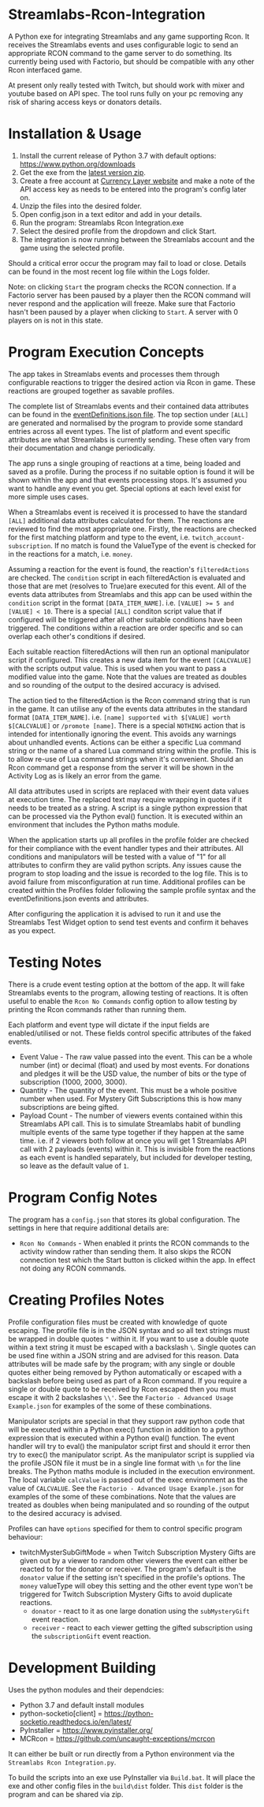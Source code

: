 # Streamlabs-Rcon-Integration


A Python exe for integrating Streamlabs and any game supporting Rcon. It receives the Streamlabs events and uses configurable logic to send an appropriate RCON command to the game server to do something. Its currently being used with Factorio, but should be compatible with any other Rcon interfaced game.

At present only really tested with Twitch, but should work with mixer and youtube based on API spec. The tool runs fully on your pc removing any risk of sharing access keys or donators details.



Installation & Usage
==========
1. Install the current release of Python 3.7 with default options: https://www.python.org/downloads
2. Get the exe from the [latest version zip](https://github.com/muppet9010/Streamlabs-Rcon-Integration).
3. Create a free account at [Currency Layer website](https://currencylayer.com) and make a note of the API access key as needs to be entered into the program's config later on.
4. Unzip the files into the desired folder.
5. Open config.json in a text editor and add in your details.
6. Run the program: Streamlabs Rcon Integration.exe
7. Select the desired profile from the dropdown and click Start.
8. The integration is now running between the Streamlabs account and the game using the selected profile.

Should a critical error occur the program may fail to load or close. Details can be found in the most recent log file within the Logs folder.

Note: on clicking `Start` the program checks the RCON connection. If a Factorio server has been paused by a player then the RCON command will never respond and the application will freeze. Make sure that Factorio hasn't been paused by a player when clicking to `Start`. A server with 0 players on is not in this state.



Program Execution Concepts
========

The app takes in Streamlabs events and processes them through configurable reactions to trigger the desired action via Rcon in game. These reactions are grouped together as savable profiles.

The complete list of Streamlabs events and their contained data attributes can be found in the [eventDefinitions.json file](https://github.com/muppet9010/Streamlabs-Rcon-Integration/eventDefinitions.json). The top section under `[ALL]` are generated and normalised by the program to provide some standard entries across all event types. The list of platform and event specific attributes are what Streamlabs is currently sending. These often vary from their documentation and change periodically.

The app runs a single grouping of reactions at a time, being loaded and saved as a profile. During the process if no suitable option is found it will be shown within the app and that events processing stops. It's assumed you want to handle any event you get. Special options at each level exist for more simple uses cases.

When a Streamlabs event is received it is processed to have the standard `[ALL]` additional data attributes calculated for them. The reactions are reviewed to find the most appropriate one. Firstly, the reactions are checked for the first matching platform and type to the event, i.e. `twitch_account-subscription`. If no match is found the ValueType of the event is checked for in the reactions for a match, i.e. `money`.

Assuming a reaction for the event is found, the reaction's `filteredActions` are checked. The `condition` script in each filteredAction is evaluated and those that are met (resolves to True)are executed for this event. All of the events data attributes from Streamlabs and this app can be used within the `condition` script in the format `[DATA_ITEM_NAME]`. i.e. `[VALUE] >= 5 and [VALUE] < 10`. There is a special `[ALL]` conditon script value that if configured will be triggered after all other suitable conditions have been triggered. The conditions within a reaction are order specific and so can overlap each other's conditions if desired.

Each suitable reaction filteredActions will then run an optional manipulator script if configured. This creates a new data item for the event `[CALCVALUE]` with the scripts output value. This is used when you want to pass a modified value into the game. Note that the values are treated as doubles and so rounding of the output to the desired accuracy is advised.

The action tied to the filteredAction is the Rcon command string that is run in the game. It can utilise any of the events data attributes in the standard format `[DATA_ITEM_NAME]`. i.e. `[name] supported with $[VALUE] worth $[CALCVALUE]` or `/promote [name]`. There is a special `NOTHING` action that is intended for intentionally ignoring the event. This avoids any warnings about unhandled events. Actions can be either a specific Lua command string or the name of a shared Lua command string within the profile. This is to allow re-use of Lua command strings when it's convenient. Should an Rcon command get a response from the server it will be shown in the Activity Log as is likely an error from the game.

All data attributes used in scripts are replaced with their event data values at execution time. The replaced text may require wrapping in quotes if it needs to be treated as a string. A script is a single python expression that can be processed via the Python eval() function. It is executed within an environment that includes the Python maths module.

When the application starts up all profiles in the profile folder are checked for their compliance with the event handler types and their attributes. All conditions and manipulators will be tested with a value of "1" for all attributes to confirm they are valid python scripts. Any issues cause the program to stop loading and the issue is recorded to the log file. This is to avoid failure from misconfiguration at run time.
Additional profiles can be created within the Profiles folder following the sample profile syntax and the eventDefinitions.json events and attributes.

After configuring the application it is advised to run it and use the Streamlabs Test Widget option to send test events and confirm it behaves as you expect.



Testing Notes
=============

There is a crude event testing option at the bottom of the app. It will fake Streamlabs events to the program, allowing testing of reactions. It is often useful to enable the `Rcon No Commands` config option to allow testing by printing the Rcon commands rather than running them.

Each platform and event type will dictate if the input fields are enabled/utilised or not. These fields control specific attributes of the faked events.

- Event Value - The raw value passed into the event. This can be a whole number (int) or decimal (float) and used by most events. For donations and pledges it will be the USD value, the number of bits or the type of subscription (1000, 2000, 3000).
- Quantity - The quantity of the event. This must be a whole positive number when used. For Mystery Gift Subscriptions this is how many subscriptions are being gifted.
- Payload Count - The number of viewers events contained within this Streamlabs API call. This is to simulate Streamlabs habit of bundling multiple events of the same type together if they happen at the same time. i.e. if 2 viewers both follow at once you will get 1 Streamlabs API call with 2 payloads (events) within it. This is invisible from the reactions as each event is handled separately, but included for developer testing, so leave as the default value of `1`.



Program Config Notes
============

The program has a `config.json` that stores its global configuration. The settings in here that require additional details are:

- `Rcon No Commands` - When enabled it prints the RCON commands to the activity window rather than sending them. It also skips the RCON connection test which the Start button is clicked within the app. In effect not doing any RCON commands.



Creating Profiles Notes
========

Profile configuration files must be created with knowledge of quote escaping. The profile file is in the JSON syntax and so all text strings must be wrapped in double quotes `"` within it. If you want to use a double quote within a text string it must be escaped with a backslash `\`. Single quotes can be used fine within a JSON string and are advised for this reason. Data attributes will be made safe by the program; with any single or double quotes either being removed by Python automatically or escaped with a backslash before being used as part of a Rcon command. If you require a single or double quote to be received by Rcon escaped then you must escape it with 2 backslashes `\\'`. See the `Factorio - Advanced Usage Example.json` for examples of the some of these combinations.

Manipulator scripts are special in that they support raw python code that will be executed within a Python exec() function in addition to a python expression that is executed within a Python eval() function. The event handler will try to eval() the manipulator script first and should it error then try to exec() the manipulator script. As the manipulator script is supplied via the profile JSON file it must be in a single line format with `\n` for the line breaks. The Python maths module is included in the execution environment. The local variable `calcValue` is passed out of the exec environment as the value of `CALCVALUE`. See the `Factorio - Advanced Usage Example.json` for examples of the some of these combinations. Note that the values are treated as doubles when being manipulated and so rounding of the output to the desired accuracy is advised.

Profiles can have `options` specified for them to control specific program behaviour:
- twitchMysterSubGiftMode = when Twitch Subscription Mystery Gifts are given out by a viewer to random other viewers the event can either be reacted to for the donator or receiver. The program's default is the `donator` value if the setting isn't specified in the profile's options. The `money` valueType will obey this setting and the other event type won't be triggered for Twitch Subscription Mystery Gifts to avoid duplicate reactions.
    - `donator` - react to it as one large donation using the `subMysteryGift` event reaction.
    - `receiver` - react to each viewer getting the gifted subscription using the `subscriptionGift` event reaction.



Development Building
=============
Uses the python modules and their dependcies:

- Python 3.7 and default install modules
- python-socketio[client]  =  https://python-socketio.readthedocs.io/en/latest/
- PyInstaller  =  https://www.pyinstaller.org/
- MCRcon  =  https://github.com/uncaught-exceptions/mcrcon

It can either be built or run directly from a Python environment via the `Streamlabs Rcon Integration.py`.

To build the scripts into an exe use PyInstaller via `Build.bat`. It will place the exe and other config files in the `build\dist` folder. This `dist` folder is the program and can be shared via zip.
